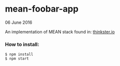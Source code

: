 # mean-foobar-app

06 June 2016

An implementation of MEAN stack found in: [thinkster.io](https://thinkster.io/mean-stack-tutorial)

### How to install:
```
$ npm install
$ npm start
```